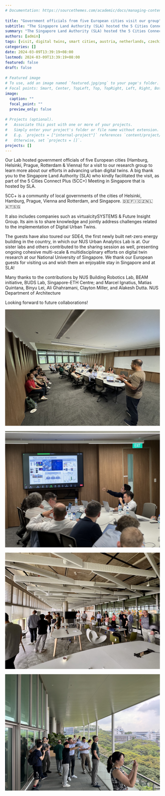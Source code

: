 ```yaml
---
# Documentation: https://sourcethemes.com/academic/docs/managing-content/

title: "Government officials from five European cities visit our group"
subtitle: "The Singapore Land Authority (SLA) hosted the 5 Cities Connect (5CC+) Meeting in Singapore."
summary: "The Singapore Land Authority (SLA) hosted the 5 Cities Connect (5CC+) Meeting in Singapore."
authors: [admin]
tags: [visit, digital twins, smart cities, austria, netherlands, czechia, germany, finland]
categories: []
date: 2024-03-09T13:39:19+08:00
lastmod: 2024-03-09T13:39:19+08:00
featured: false
draft: false

# Featured image
# To use, add an image named `featured.jpg/png` to your page's folder.
# Focal points: Smart, Center, TopLeft, Top, TopRight, Left, Right, BottomLeft, Bottom, BottomRight.
image:
  caption: ""
  focal_point: ""
  preview_only: false

# Projects (optional).
#   Associate this post with one or more of your projects.
#   Simply enter your project's folder or file name without extension.
#   E.g. `projects = ["internal-project"]` references `content/project/deep-learning/index.md`.
#   Otherwise, set `projects = []`.
projects: []
---
```


Our Lab hosted government officials of five European cities (Hamburg, Helsinki, Prague, Rotterdam & Vienna) for a visit to our research group to learn more about our efforts in advancing urban digital twins.
A big thank you to the Singapore Land Authority (SLA) who kindly facilitated the visit, as part of the 5 Cities Connect Plus (5CC+) Meeting in Singapore that is hosted by SLA.

5CC+ is a community of local governments of the cities of Helsinki, Hamburg, Prague, Vienna and Rotterdam, and Singapore. 🇩🇪🇫🇮🇨🇿🇳🇱🇦🇹🇸🇬

It also includes companies such as virtualcitySYSTEMS & Future Insight Group.
Its aim is to share knowledge and jointly address challenges related to the implementation of Digital Urban Twins.

The guests have also toured our SDE4, the first newly built net-zero energy building in the country, in which our NUS Urban Analytics Lab is at.
Our sister labs and others contributed to the sharing session as well, presenting ongoing cohesive multi-scale & multidisciplinary efforts on digital twin research at our National University of Singapore. We thank our European guests for visiting us and wish them an enjoyable stay in Singapore and at SLA! 

Many thanks to the contributions by NUS Building Robotics Lab, BEAM initiative, BUDS Lab, Singapore-ETH Centre; and Marcel Ignatius, Matias Quintana, Binyu Lei, Ali Ghahramani, Clayton Miller, and Alakesh Dutta.
NUS Department of Architecture

Looking forward to future collaborations!

![](1.jpg)

![](2.jpg)

![](3.jpg)

![](4.jpg)

